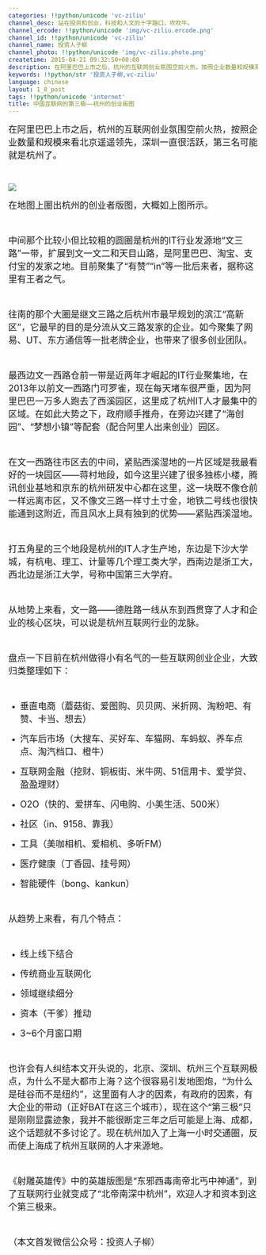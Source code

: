 ```yaml
---
categories: !!python/unicode 'vc-ziliu'
channel_desc: 站在投资和创业，科技和人文的十字路口，吹吹牛。
channel_ercode: !!python/unicode 'img/vc-ziliu.ercode.png'
channel_id: !!python/unicode 'vc-ziliu'
channel_name: 投资人子柳
channel_photo: !!python/unicode 'img/vc-ziliu.photo.png'
createtime: 2015-04-21 09:32:50+00:00
description: 在阿里巴巴上市之后，杭州的互联网创业氛围空前火热，按照企业数量和规模来看北京遥遥领先，深圳一直很活跃，第三名
keywords: !!python/str '投资人子柳,vc-ziliu'
language: chinese
layout: 1_0_post
tags: !!python/unicode 'internet'
title: 中国互联网的第三极——杭州的创业板图
---
```

<div class="rich_media_content" id="js_content">
<p>
<span style="font-size: 18px;">
          在阿里巴巴上市之后，杭州的互联网创业氛围空前火热，按照企业数量和规模来看北京遥遥领先，深圳一直很活跃，第三名可能就是杭州了。
         </span>
</p>
<p>
<br/>
</p>
<p>
<img data-ratio="0.5413385826771654" data-s="300,640" data-src="" data-type="png" data-w="" src="{{ '/img/5pjrn0aic1L0u1E4e5IOwWstgMzemVHdJ1BAfd8yFfTc3uzh3WLiagQTkNc0fPhSgG9G3dvCfXaX5Jr7FPp9B5hg..png' | prepend: site.img | replace: '//','/' }}"/>
<br/>
</p>
<p>
<span style="font-size: 18px;">
          在地图上圈出杭州的创业者版图，大概如上图所示。
         </span>
</p>
<p>
<br/>
</p>
<p>
<span style="font-size: 18px;">
          中间那个比较小但比较粗的圆圈是杭州的IT行业发源地“文三路”一带，扩展到文一文二和天目山路，是阿里巴巴、淘宝、支付宝的发家之地。目前聚集了“有赞”“in”等一批后来者，据称这里有王者之气。
         </span>
</p>
<p>
<br/>
</p>
<p>
<span style="font-size: 18px;">
          往南的那个大圈是继文三路之后杭州市最早规划的滨江“高新区”，它最早的目的是分流从文三路发家的企业。如今聚集了网易、UT、东方通信等一批老牌企业，也带来了很多创业团队。
         </span>
</p>
<p>
<br/>
</p>
<p>
<span style="font-size: 18px;">
          最西边文一西路仓前一带是近两年才崛起的IT行业聚集地，在2013年以前文一西路门可罗雀，现在每天堵车很严重，因为阿里巴巴一万多人跑去了西溪园区，这里成了杭州IT人才最集中的区域。在如此大势之下，政府顺手推舟，在旁边兴建了“海创园”、“梦想小镇”等配套（配合阿里人出来创业）园区。
         </span>
</p>
<p>
<br/>
</p>
<p>
<span style="font-size: 18px;">
          在文一西路往市区去的中间，紧贴西溪湿地的一片区域是我最看好的一块园区——蒋村地段，如今这里兴建了很多独栋小楼，腾讯创业基地和京东的杭州研发中心都在这里，这一块既不像仓前一样远离市区，又不像文三路一样寸土寸金，地铁二号线也很快能通到这附近，而且风水上具有独到的优势——紧贴西溪湿地。
         </span>
</p>
<p>
<br/>
</p>
<p>
<span style="font-size: 18px;">
          打五角星的三个地段是杭州的IT人才生产地，东边是下沙大学城，有杭电、理工、计量等几个理工类大学，西南边是浙工大，西北边是浙江大学，号称中国第三大学府。
         </span>
</p>
<p>
<br/>
</p>
<p>
<span style="font-size: 18px;">
          从地势上来看，文一路——德胜路一线从东到西贯穿了人才和企业的核心区块，可以说是杭州互联网行业的龙脉。
         </span>
</p>
<p>
<br/>
</p>
<p>
<span style="font-size: 18px;">
          盘点一下目前在杭州做得小有名气的一些互联网创业企业，大致归类整理如下：
         </span>
</p>
<p>
<br/>
</p>
<ul class="list-paddingleft-2" style="list-style-type: disc;">
<li>
<p>
<span style="font-size: 18px;">
            垂直电商（蘑菇街、爱图购、贝贝网、米折网、淘粉吧、有赞、卡当、想去）
           </span>
</p>
</li>
<li>
<p>
<span style="font-size: 18px;">
            汽车后市场（大搜车、买好车、车猫网、车蚂蚁、养车点点、淘汽档口、橙牛）
           </span>
</p>
</li>
<li>
<p>
<span style="font-size: 18px;">
            互联网金融（挖财、铜板街、米牛网、51信用卡、爱学贷、盈盈理财）
           </span>
</p>
</li>
<li>
<p>
<span style="font-size: 18px;">
            O2O（快的、爱拼车、闪电购、小美生活、500米）
           </span>
</p>
</li>
<li>
<p>
<span style="font-size: 18px;">
            社区（in、9158、靠我）
           </span>
</p>
</li>
<li>
<p>
<span style="font-size: 18px;">
            工具（美咖相机、爱相机、多听FM）
           </span>
</p>
</li>
<li>
<p>
<span style="font-size: 18px;">
            医疗健康（丁香园、挂号网）
           </span>
</p>
</li>
<li>
<p>
<span style="font-size: 18px;">
            智能硬件（bong、kankun）
           </span>
</p>
</li>
</ul>
<p>
<br/>
</p>
<p>
<span style="font-size: 18px;">
          从趋势上来看，有几个特点：
         </span>
</p>
<p>
<br/>
</p>
<ul class="list-paddingleft-2" style="list-style-type: disc;">
<li>
<p>
<span style="font-size: 18px;">
            线上线下结合
           </span>
</p>
</li>
<li>
<p>
<span style="font-size: 18px;">
            传统商业互联网化
           </span>
</p>
</li>
<li>
<p>
<span style="font-size: 18px;">
            领域继续细分
           </span>
</p>
</li>
<li>
<p>
<span style="font-size: 18px;">
            资本（干爹）推动
           </span>
</p>
</li>
<li>
<p>
<span style="font-size: 18px;">
            3~6个月窗口期
           </span>
</p>
</li>
</ul>
<p>
<br/>
</p>
<p>
<span style="font-size: 18px;">
          也许会有人纠结本文开头说的，北京、深圳、杭州三个互联网极点，为什么不是大都市上海？这个很容易引发地图炮，“为什么是硅谷而不是纽约”，这里面有人才的因素，有政府的因素，有大企业的带动（正好BAT在这三个城市），现在这个“第三极”只是刚刚显露迹象，我并不能很断定三年之后可能是上海、成都，这个话题就不多讨论了。现在杭州加入了上海一小时交通圈，反而使上海成了杭州互联网的人才来源地。
         </span>
</p>
<p>
<br/>
</p>
<p>
<span style="font-size: 18px;">
          《射雕英雄传》中的英雄版图是“东邪西毒南帝北丐中神通”，到了互联网行业就变成了“北帝南深中杭州”，欢迎人才和资本到这个第三极来。
         </span>
</p>
<p>
<br/>
</p>
<p>
<span style="font-size: 18px;">
          （本文首发微信公众号：投资人子柳）
         </span>
</p>
</div>